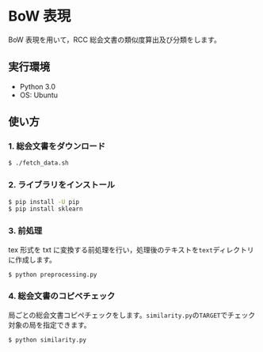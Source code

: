# BoW 表現

BoW 表現を用いて，RCC 総会文書の類似度算出及び分類をします。

## 実行環境

- Python 3.0
- OS: Ubuntu

## 使い方

### 1. 総会文書をダウンロード

```sh
$ ./fetch_data.sh
```

### 2. ライブラリをインストール

```sh
$ pip install -U pip
$ pip install sklearn
```

### 3. 前処理

tex 形式を txt に変換する前処理を行い，処理後のテキストを`text`ディレクトリに作成します。

```sh
$ python preprocessing.py
```

### 4. 総会文書のコピペチェック

局ごとの総会文書コピペチェックをします。`similarity.py`の`TARGET`でチェック対象の局を指定できます。

```sh
$ python similarity.py
```
